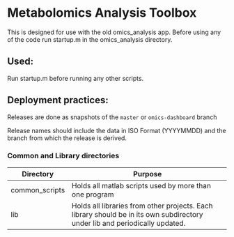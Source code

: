 Metabolomics Analysis Toolbox
===============================
This is designed for use with the old omics_analysis app.
Before using any of the code run startup.m in the omics_analysis directory.

Used:
-----
Run startup.m before running any other scripts.

Deployment practices:
---------------------
Releases are done as snapshots of the `master` or `omics-dashboard` branch

Release names should include the data in ISO Format (YYYYMMDD) and the branch from which the release is derived.

### Common and Library directories
|Directory|Purpose|
| -------- | -------- |
|common_scripts| Holds all matlab scripts used by more than one program|
|lib|Holds all libraries from other projects.  Each library should be in its own subdirectory under lib and periodically updated.|
